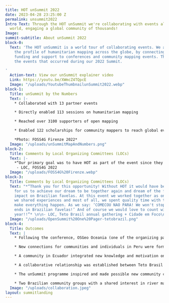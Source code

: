 ```yaml
---
title: HOT unSummit 2022
date: 2023-04-28 23:25:00 Z
permalink: unsummit2022
Intro Text: Through the HOT unSummit we're collaborating with events all over the
  world, engaging a global community of thousands!
Image: 
summit-subtitle: About unSummit 2022
block-0:
  Text: 'The HOT unSummit is a world tour of collaborating events. We aimed to raise
    the profile of humanitarian mapping across the globe, by connecting people, providing
    funding and support to conferences and community mapping events. This page registers
    the events that occurred during our 2022 Summit.

'
  Action-text: View our unSummit explainer video
  Link: https://youtu.be/XWmcZ4TQpcE
  Image: "/uploads/YoutubeThumbnailunSummit2022.webp"
block-1:
  Title: unSummit by the Numbers
  Text: |-
    * Collaborated with 13 partner events

    * Directly enabled 113 sessions on humanitarian mapping

    * Reached over 3100 supporters of open mapping

    * Enabled 122 scholarships for community mappers to reach global events

    *Photo: FOSS4G Firenze 2022*
  Image: "/uploads/unSummitMapAndNumbers.png"
block-2:
  Title: Comments by Local Organizing Committees (LOCs)
  Text: |-
    *“Our primary goal was to have HOT as part of the event since they share the same OSM and OSGeo community ideals. I really liked the 2022 SotM and FOSS4G organization and believe it should be continued in the future, with a closer relationship of the three communities, something like federated events or similar. HOT is providing a great help in organization and supporting people from low-middle income countries that should be one of the main targets of the audience.”*
     - LOC, FOSS4G 2022
  Image: "/uploads/FOSS4G%20Firenze.webp"
block-3:
  Title: Comments by Local Organizing Committees (LOCs)
  Text: "*“Thank you for this opportunity! Without HOT it would have been impossible
    for us to achieve our dream to be together again and dream of the future of our
    impact on Brazilian favelas. At this event we worked together as one TETO BRASIL,
    we shared experiences and most of all, we spent quality time with the ones that
    make everything happen. As we say: ‘COMECOU NAO PARA! We won't stop until poverty
    ends in Brazilian favelas!’ And of course we would love to count with HOT next
    year!!”* \n\n- LOC, Teto Brasil annual gathering + Cidade em Foco\n\n"
  Image: "/uploads/OpenSummit%20One%20Pager-tetobrazil.png"
block-4:
  Title: Outcomes
  Text: |
    * Following the conference, OSGeo Oceania (one of the organizing partners) set up an OpenStreetMap special interest group and registered as an organization on the HOT Tasking Manager in order to support communities in the region to undertake remote mapping campaigns.

    * New connections for communities and individuals in Peru were formed, leading to collective and collaborative local mapping projects and activities

    * A community in Ecuador integrated new knowledge and motivation on drone use into their focus and activities.

    * A collaborative relationship was established between Teto Brasil and the URBELATAM / Preventório favela mapping community.

    * The unSummit programme inspired and made possible new community conferences in Brazil and Nigeria reaching more than 300 people.

    * Two Brazilian community groups with a shared interest in river mapping were introduced to each other.
  Image: "/uploads/collaboration.jpeg"
layout: summitlanding
---
```


